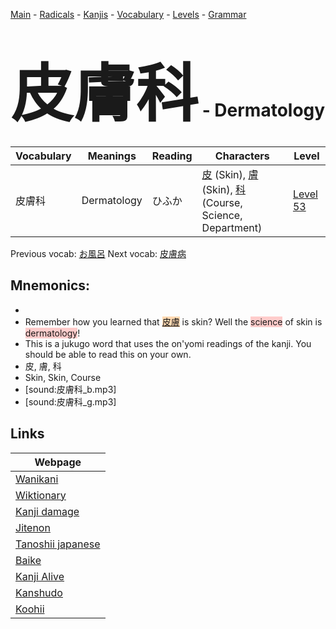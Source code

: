 <style> bigfont {font-size: 100px}</style>
[Main](../README.md) -
[Radicals](../radicals.md) -
[Kanjis](../kanjis.md) -
[Vocabulary](../vocabulary.md) -
[Levels](../levels.md) -
[Grammar](../grammar.md)
# <bigfont> 皮膚科</bigfont> - Dermatology 

| Vocabulary | Meanings | Reading | Characters | Level |
| --- | --- | --- | --- | --- |
| 皮膚科 | Dermatology | ひふか |  [皮](../kanjis/皮.md) (Skin), [膚](../kanjis/膚.md) (Skin), [科](../kanjis/科.md) (Course, Science, Department) | [Level 53](../levels/wk_level53.md) |

Previous vocab: [お風呂](お風呂.md) Next vocab: [皮膚病](皮膚病.md) 

## Mnemonics:

* 
* Remember how you learned that <span style="background-color:#fed8b1"> [皮膚](https://jisho.org/search/皮膚)</span> is skin? Well the <span style="background-color:#ffcccb"> science</span> of skin is <span style="background-color:#ffcccb"> dermatology</span>!
* This is a jukugo word that uses the on'yomi readings of the kanji. You should be able to read this on your own.
* 皮, 膚, 科
* Skin, Skin, Course
* [sound:皮膚科_b.mp3]
* [sound:皮膚科_g.mp3]


## Links 

| Webpage |
| --- |
| [Wanikani          ](https://www.wanikani.com/kanji/皮膚科) |
| [Wiktionary        ](https://en.wiktionary.org/wiki/皮膚科) |
| [Kanji damage      ](http://www.kanjidamage.com/kanji/search?utf8=✓&q=皮膚科) |
| [Jitenon           ](https://jitenon.com/kanji/皮膚科) |
| [Tanoshii japanese ](https://www.tanoshiijapanese.com/dictionary/kanji.cfm?k=皮膚科) |
| [Baike             ](https://baike.baidu.com/item/皮膚科) |
| [Kanji Alive       ](https://app.kanjialive.com/皮膚科) |
| [Kanshudo          ](https://www.kanshudo.com/searchmn?q=皮膚科) |
| [Koohii            ](https://kanji.koohii.com/study/kanji/皮膚科) |
